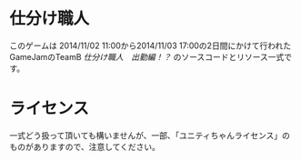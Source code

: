 # 仕分け職人

このゲームは 2014/11/02 11:00から2014/11/03 17:00の2日間にかけて行われたGameJamのTeamB *仕分け職人　出勤編！？* のソースコードとリソース一式です。

# ライセンス

一式どう扱って頂いても構いませんが、一部、「ユニティちゃんライセンス」のものがありますので、注意してください。
